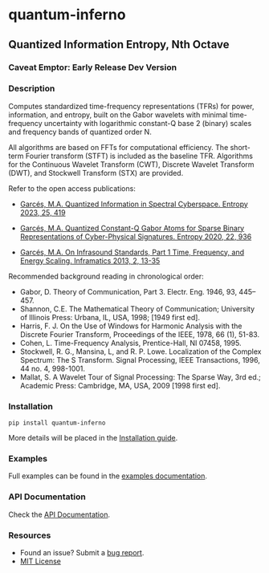 # quantum-inferno
## Quantized Information Entropy, Nth Octave

### Caveat Emptor: Early Release Dev Version

### Description
Computes standardized time-frequency representations (TFRs) for power, information, and entropy, 
built on the Gabor wavelets with minimal time-frequency uncertainty with 
logarithmic constant-Q base 2 (binary) scales and frequency bands of quantized order N.

All algorithms are based on FFTs for computational efficiency. 
The short-term Fourier transform (STFT) is included as the baseline TFR.
Algorithms for the Continuous Wavelet Transform (CWT), Discrete Wavelet Transform (DWT), 
and Stockwell Transform (STX) are provided.

Refer to the open access publications:

- [Garcés, M.A. Quantized Information in Spectral Cyberspace. Entropy 2023, 25, 419](https://doi.org/10.3390/e25030419)

- [Garcés, M.A. Quantized Constant-Q Gabor Atoms for 
Sparse Binary Representations of Cyber-Physical Signatures. Entropy 2020, 22, 936](https://doi.org/10.3390/e22090936)

- [Garcés, M.A. On Infrasound Standards, Part 1 Time, Frequency, and Energy Scaling. 
Inframatics 2013, 2, 13-35](https://doi.org/10.4236/inframatics.2013.22002)
 
Recommended background reading in chronological order:
- Gabor, D. Theory of Communication, Part 3. Electr. Eng. 1946, 93, 445–457.
- Shannon, C.E. The Mathematical Theory of Communication; University of Illinois Press: Urbana, IL, USA, 1998; [1949 first ed].
- Harris, F. J. On the Use of Windows for Harmonic Analysis with the Discrete Fourier Transform, Proceedings of the IEEE, 1978, 66 (1), 51-83.
- Cohen, L. Time-Frequency Analysis, Prentice-Hall, NI 07458, 1995.
- Stockwell, R. G., Mansina, L, and R. P. Lowe. Localization of the Complex Spectrum: The S Transform. Signal Processing, IEEE Transactions, 1996, 44 no. 4, 998-1001.
- Mallat, S. A Wavelet Tour of Signal Processing: The Sparse Way, 3rd ed.; Academic Press: Cambridge, MA, USA, 2009 [1998 first ed].


### Installation
```shell script
pip install quantum-inferno
```

More details will be placed in the [Installation guide](https://github.com/ISLA-UH/quantum-inferno/blob/main/docs/installation.md).

### Examples
Full examples can be found in the [examples documentation](https://github.com/ISLA-UH/quantum-inferno/blob/main/docs/quantum-inferno/examples.md#examples-using-quantum-inferno).

### API Documentation
Check the [API Documentation](https://redvoxinc.github.io/quantum-inferno).

### Resources

- Found an issue? Submit a [bug report](https://github.com/ISLA-UH/quantum-inferno/issues).
- [MIT License](https://github.com/ISLA-UH/quantum-inferno/blob/main/LICENSE)

